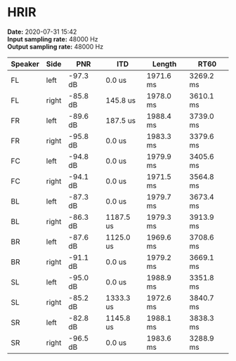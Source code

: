 # HRIR

**Date:** 2020-07-31 15:42  
**Input sampling rate:** 48000 Hz  
**Output sampling rate:** 48000 Hz  

| Speaker   | Side   | PNR      | ITD       | Length    | RT60      |
|-----------|--------|----------|-----------|-----------|-----------|
| FL        | left   | -97.3 dB | 0.0 us    | 1971.6 ms | 3269.2 ms |
| FL        | right  | -85.8 dB | 145.8 us  | 1978.0 ms | 3610.1 ms |
| FR        | left   | -89.6 dB | 187.5 us  | 1988.4 ms | 3739.0 ms |
| FR        | right  | -95.8 dB | 0.0 us    | 1983.3 ms | 3379.6 ms |
| FC        | left   | -94.8 dB | 0.0 us    | 1979.9 ms | 3405.6 ms |
| FC        | right  | -94.1 dB | 0.0 us    | 1971.5 ms | 3564.8 ms |
| BL        | left   | -87.3 dB | 0.0 us    | 1979.7 ms | 3673.4 ms |
| BL        | right  | -86.3 dB | 1187.5 us | 1979.3 ms | 3913.9 ms |
| BR        | left   | -87.6 dB | 1125.0 us | 1969.6 ms | 3708.6 ms |
| BR        | right  | -91.1 dB | 0.0 us    | 1979.2 ms | 3669.1 ms |
| SL        | left   | -95.0 dB | 0.0 us    | 1988.9 ms | 3351.8 ms |
| SL        | right  | -85.2 dB | 1333.3 us | 1972.6 ms | 3840.7 ms |
| SR        | left   | -82.8 dB | 1145.8 us | 1988.1 ms | 3838.3 ms |
| SR        | right  | -96.5 dB | 0.0 us    | 1983.6 ms | 3288.9 ms |